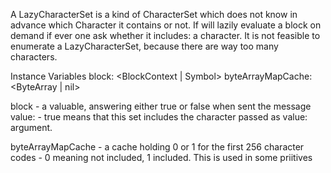 A LazyCharacterSet is a kind of CharacterSet which does not know in advance which Character it contains or not.
If will lazily evaluate a block on demand if ever one ask whether it includes: a character.
It is not feasible to enumerate a LazyCharacterSet, because there are way too many characters.

Instance Variables
	block:		<BlockContext | Symbol>
	byteArrayMapCache:		<ByteArray | nil>

block
	- a valuable, answering either true or false when sent the message value: - true means that this set includes the character passed as value: argument.

byteArrayMapCache
	- a cache holding 0 or 1 for the first 256 character codes - 0 meaning not included, 1 included. This is used in some priitives
